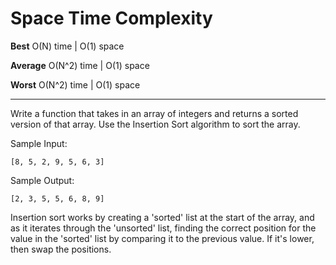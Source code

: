 # Space Time Complexity

**Best** O(N) time | O(1) space

**Average** O(N^2) time | O(1) space

**Worst** O(N^2) time | O(1) space

---

Write a function that takes in an array of integers and returns a sorted version of that array. Use the Insertion Sort algorithm to sort the array.

Sample Input:

`[8, 5, 2, 9, 5, 6, 3]`

Sample Output:

`[2, 3, 5, 5, 6, 8, 9]`

Insertion sort works by creating a 'sorted' list at the start of the array, and as it iterates through the 'unsorted' list, finding the correct position for the value in the 'sorted' list by comparing it to the previous value. If it's lower, then swap the positions.
